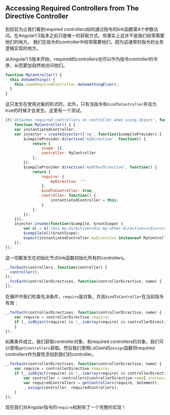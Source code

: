 ## Accessing Required Controllers from The Directive Controller
到目前为止我们看到required controllers如何通过指令的link函数第4个参数访问。在Angular1.5版本之前只是唯一的获取方式。但事实上这并不是我们经常需要他们的地方。
我们在指令的controller中经常需要他们，因为这通常的指令的业务逻辑实现的地方。

从Angular1.5版本开始，required的controllers也可以作为指令controller的书序，从而更加自然地访问他们。
```js
function MyController() {
  this.doSomething() {
    this.someRequiredController.doSomethingElse();
  }
}
```
这只发生在使用对象的形式时。此外，只有当指令有`bindToController`并且为true的时候才会发生。这里有一个测试。
```js
it('attaches required controllers on controller when using object', function() {
    function MyController() { }
    var instantiatedController;
    var injector = createInjector(['ng', function($compileProvider) {
        $compileProvider.directive('myDirective', function() {
            return {
                scope: {},
                controller: MyController
            };
        });
        $compileProvider.directive('myOtherDirective', function() {
            return {
                require: {
                    myDirective: '^'
                },
                bindToController: true,
                controller: function() {
                    instantiatedController = this;
                }
            };
        });
    }]);
    injector.invoke(function($compile, $rootScope) {
        var el = $('<div my-directive><div my-other-directive></div></div>');
        $compile(el)($rootScope);
        expect(instantiatedController.myDirective instanceof MyController).toBe(true);
    });
});
```
这一切都发生在初始化节点link函数初始化所有的controllers。
```js
_.forEach(controllers, function(controller) {
  controller();
});
_.forEach(controllerDirectives, function(controllerDirective, name) {
});
```
在循环中我们检查先决条件，`require`是对象，并且`bindToController`在当前指令有效：
```js
_.forEach(controllerDirectives, function(controllerDirective, name) {
    var require = controllerDirective.require;
    if (_.isObject(require) && !_.isArray(require) && controllerDirective.bindToController) {
    }
});
```
如果条件成立，我们获取controller对象，和required controllers的对象，我们可以使用`getControllers`获取。然后我们使用LoDash的`assign`函数将required controllers作为属性添加到我们的controller。
```js
_.forEach(controllerDirectives, function(controllerDirective, name) {
    var require = controllerDirective.require;
    if (_.isObject(require) && !_.isArray(require) && controllerDirective.bindToController) {
    	var controller = controllers[controllerDirective.name].instance;
        var requiredControllers = getControllers(require, $element);
        _.assign(controller, requiredControllers);
    }
});
```
现在我们对Angular指令的`require`机制有了一个完整的实现！